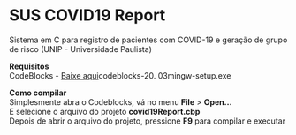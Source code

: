 # SUS COVID19 Report
 Sistema em C para registro de pacientes com COVID-19 e geração de grupo de risco (UNIP - Universidade Paulista)  

 **Requisitos**  
 CodeBlocks - [Baixe aqui](http://sourceforge.net/projects/codeblocks/files/Binaries/20.03/Windows/)codeblocks-20.  03mingw-setup.exe  


**Como compilar**  
Simplesmente abra o Codeblocks, vá no menu **File** > **Open...**  
E selecione o arquivo do projeto **covid19Report.cbp**  
Depois de abrir o arquivo do projeto, pressione **F9** para compilar e executar   